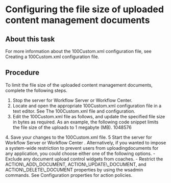 # Configuring the file size of uploaded content management documents

## About this task

For more information about the 100Custom.xml configuration
file, see Creating a 100Custom.xml configuration file.

## Procedure

To limit the file size of the uploaded content management
documents, complete the following steps.

1. Stop the server for Workflow Server or Workflow Center.
2. Locate and open the appropriate 100Custom.xml configuration
file in a text editor. See The 100Custom.xml file and configuration.
3. Edit the 100Custom.xml file as follows,
and update the specified file size in bytes as required. As an example, the following code snippet limits the file size of the uploads to 1 megabyte
(MB).<properties>
    <server>
        <document-attachment-max-file-size-upload merge="replace">1048576</document-attachment-max-file-size-upload>
    </server>
</properties>
4. Save your changes to the 100Custom.xml file.
5 Start the server for Workflow Server or Workflow Center . Alternatively, if you wanted to impose a system-wide restriction to prevent users from uploadingdocuments for any application, you could choose either one of the following options.
    - Exclude any document upload control widgets from coaches.
    - Restrict the ACTION\_ADD\_DOCUMENT,
ACTION\_UPDATE\_DOCUMENT, and ACTION\_DELETE\_DOCUMENT
properties by using the wsadmin commands. See Configuration properties for action policies.